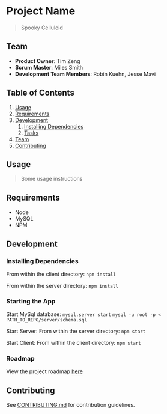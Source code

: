 # Project Name

> Spooky Celluloid

## Team

  - __Product Owner__: Tim Zeng
  - __Scrum Master__: Miles Smith
  - __Development Team Members__: Robin Kuehn, Jesse Mavi

## Table of Contents

1. [Usage](#Usage)
1. [Requirements](#requirements)
1. [Development](#development)
    1. [Installing Dependencies](#installing-dependencies)
    1. [Tasks](#tasks)
1. [Team](#team)
1. [Contributing](#contributing)

## Usage

> Some usage instructions

## Requirements

- Node
- MySQL
- NPM

## Development

### Installing Dependencies

From within the client directory:
`npm install`

From within the server directory:
`npm install`

### Starting the App

Start MySql database:
`mysql.server start`
`mysql -u root -p < PATH_TO_REPO/server/schema.sql`

Start Server:
From within the server directory:
`npm start`

Start Client:
From within the client directory:
`npm start`

### Roadmap

View the project roadmap [here](https://github.com/spookyCelluloid/spookyCelluloid/issues?q=is%3Aopen+is%3Aissue)


## Contributing

See [CONTRIBUTING.md](CONTRIBUTING.md) for contribution guidelines.
